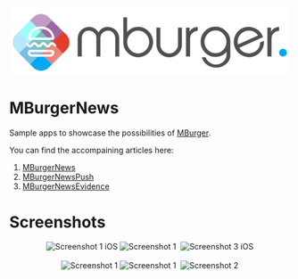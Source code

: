 <p align="center" >
<img src="https://raw.githubusercontent.com/Mumble-SRL/MBurger-iOS/master/Images/logo.png" alt="MBurger Logo" title="MBurger Logo">
</p>

# MBurgerNews

Sample apps to showcase the possibilities of [MBurger](https://web.mburger.cloud/).


You can find the accompaining articles here:  

1. [MBurgerNews](https://web.mburger.cloud/article/mburger-samples-news)
2. [MBurgerNewsPush](https://web.mburger.cloud/article/mburger-samples-push-notifications)
3. [MBurgerNewsEvidence](https://web.mburger.cloud/article/sample-how-to-use-push-notifications-with-mburger-and-mpush)

# Screenshots
<p align="center">
<img src="https://raw.githubusercontent.com/Mumble-SRL/MBurger-Samples/master/iOS/3.%20MBurgerNewsEvidence/Images/Screenshot1.png" alt="Screenshot 1 iOS" title="Screenshot 1" width="250">
<img src="https://raw.githubusercontent.com/Mumble-SRL/MBurger-Samples/master/iOS/2.%20MBurgerNewsPush/Images/Screenshot1.png" alt="Screenshot 1" title="Screenshot 2 iOS" width="250">
<span style="display:inline-block; width: 50;"></span>
<img src="https://raw.githubusercontent.com/Mumble-SRL/MBurger-Samples/master/iOS/3.%20MBurgerNewsEvidence/Images/Screenshot2.png" alt="Screenshot 3 iOS" title="Screenshot 2" width="250">
<br><br>
  <img src="https://raw.githubusercontent.com/Mumble-SRL/MBurger-Samples/master/Android/3_MBurgerNewsEvidence/Images/Screenshot_1.png" alt="Screenshot 1" title="Screenshot 1 Android" width="250">
 <img src="https://raw.githubusercontent.com/Mumble-SRL/MBurger-Samples/master/Android/2_MBurgerNewsPush/Images/SShot1.png" alt="Screenshot 1" title="Screenshot 1 Android" width="250">
<span style="display:inline-block; width: 50;"></span>
<img src="https://raw.githubusercontent.com/Mumble-SRL/MBurger-Samples/master/Android/1_MBurgerNews/Images/SShot2.png" alt="Screenshot 2" title="Screenshot 3 Android" width="250">
</p>